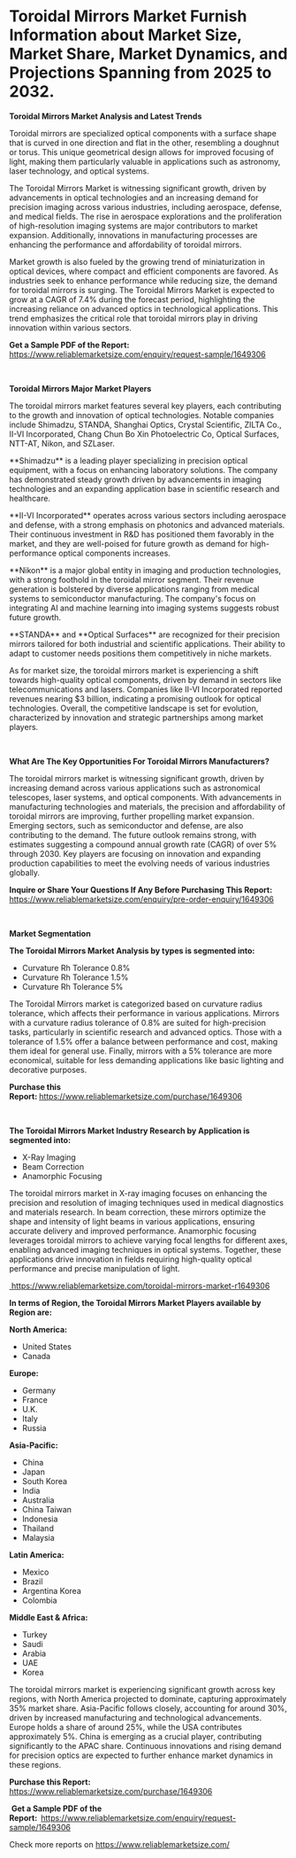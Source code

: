 <p><h1>Toroidal Mirrors Market Furnish Information about Market Size, Market Share, Market Dynamics, and Projections Spanning from 2025 to 2032.</h1></p><p><strong>Toroidal Mirrors Market Analysis and Latest Trends</strong></p>
<p><p>Toroidal mirrors are specialized optical components with a surface shape that is curved in one direction and flat in the other, resembling a doughnut or torus. This unique geometrical design allows for improved focusing of light, making them particularly valuable in applications such as astronomy, laser technology, and optical systems.</p><p>The Toroidal Mirrors Market is witnessing significant growth, driven by advancements in optical technologies and an increasing demand for precision imaging across various industries, including aerospace, defense, and medical fields. The rise in aerospace explorations and the proliferation of high-resolution imaging systems are major contributors to market expansion. Additionally, innovations in manufacturing processes are enhancing the performance and affordability of toroidal mirrors.</p><p>Market growth is also fueled by the growing trend of miniaturization in optical devices, where compact and efficient components are favored. As industries seek to enhance performance while reducing size, the demand for toroidal mirrors is surging. The Toroidal Mirrors Market is expected to grow at a CAGR of 7.4% during the forecast period, highlighting the increasing reliance on advanced optics in technological applications. This trend emphasizes the critical role that toroidal mirrors play in driving innovation within various sectors.</p></p>
<p><strong>Get a Sample PDF of the Report:&nbsp;</strong> <a href="https://www.reliablemarketsize.com/enquiry/request-sample/1649306?utm_campaign=1143&utm_medium=2&utm_source=Github&utm_content=ia&utm_term=10022025&utm_id=toroidal-mirrors">https://www.reliablemarketsize.com/enquiry/request-sample/1649306</a></p>
<p>&nbsp;</p>
<p><strong>Toroidal Mirrors Major Market Players</strong></p>
<p><p>The toroidal mirrors market features several key players, each contributing to the growth and innovation of optical technologies. Notable companies include Shimadzu, STANDA, Shanghai Optics, Crystal Scientific, ZILTA Co., II-VI Incorporated, Chang Chun Bo Xin Photoelectric Co, Optical Surfaces, NTT-AT, Nikon, and SZLaser.</p><p>**Shimadzu** is a leading player specializing in precision optical equipment, with a focus on enhancing laboratory solutions. The company has demonstrated steady growth driven by advancements in imaging technologies and an expanding application base in scientific research and healthcare.</p><p>**II-VI Incorporated** operates across various sectors including aerospace and defense, with a strong emphasis on photonics and advanced materials. Their continuous investment in R&D has positioned them favorably in the market, and they are well-poised for future growth as demand for high-performance optical components increases.</p><p>**Nikon** is a major global entity in imaging and production technologies, with a strong foothold in the toroidal mirror segment. Their revenue generation is bolstered by diverse applications ranging from medical systems to semiconductor manufacturing. The company's focus on integrating AI and machine learning into imaging systems suggests robust future growth.</p><p>**STANDA** and **Optical Surfaces** are recognized for their precision mirrors tailored for both industrial and scientific applications. Their ability to adapt to customer needs positions them competitively in niche markets.</p><p>As for market size, the toroidal mirrors market is experiencing a shift towards high-quality optical components, driven by demand in sectors like telecommunications and lasers. Companies like II-VI Incorporated reported revenues nearing $3 billion, indicating a promising outlook for optical technologies. Overall, the competitive landscape is set for evolution, characterized by innovation and strategic partnerships among market players.</p></p>
<p>&nbsp;</p>
<p><strong>What Are The Key Opportunities For Toroidal Mirrors Manufacturers?</strong></p>
<p><p>The toroidal mirrors market is witnessing significant growth, driven by increasing demand across various applications such as astronomical telescopes, laser systems, and optical components. With advancements in manufacturing technologies and materials, the precision and affordability of toroidal mirrors are improving, further propelling market expansion. Emerging sectors, such as semiconductor and defense, are also contributing to the demand. The future outlook remains strong, with estimates suggesting a compound annual growth rate (CAGR) of over 5% through 2030. Key players are focusing on innovation and expanding production capabilities to meet the evolving needs of various industries globally.</p></p>
<p><strong>Inquire or Share Your Questions If Any Before Purchasing This Report:</strong> <a href="https://www.reliablemarketsize.com/enquiry/pre-order-enquiry/1649306?utm_campaign=1143&utm_medium=2&utm_source=Github&utm_content=ia&utm_term=10022025&utm_id=toroidal-mirrors">https://www.reliablemarketsize.com/enquiry/pre-order-enquiry/1649306</a></p>
<p>&nbsp;</p>
<p><strong>Market Segmentation</strong></p>
<p><strong>The Toroidal Mirrors Market Analysis by types is segmented into:</strong></p>
<p><ul><li>Curvature Rh Tolerance 0.8%</li><li>Curvature Rh Tolerance 1.5%</li><li>Curvature Rh Tolerance 5%</li></ul></p>
<p><p>The Toroidal Mirrors market is categorized based on curvature radius tolerance, which affects their performance in various applications. Mirrors with a curvature radius tolerance of 0.8% are suited for high-precision tasks, particularly in scientific research and advanced optics. Those with a tolerance of 1.5% offer a balance between performance and cost, making them ideal for general use. Finally, mirrors with a 5% tolerance are more economical, suitable for less demanding applications like basic lighting and decorative purposes.</p></p>
<p><strong>Purchase this Report:&nbsp;</strong><a href="https://www.reliablemarketsize.com/purchase/1649306?utm_campaign=1143&utm_medium=2&utm_source=Github&utm_content=ia&utm_term=10022025&utm_id=toroidal-mirrors">https://www.reliablemarketsize.com/purchase/1649306</a></p>
<p>&nbsp;</p>
<p><strong>The Toroidal Mirrors Market Industry Research by Application is segmented into:</strong></p>
<p><ul><li>X-Ray Imaging</li><li>Beam Correction</li><li>Anamorphic Focusing</li></ul></p>
<p><p>The toroidal mirrors market in X-ray imaging focuses on enhancing the precision and resolution of imaging techniques used in medical diagnostics and materials research. In beam correction, these mirrors optimize the shape and intensity of light beams in various applications, ensuring accurate delivery and improved performance. Anamorphic focusing leverages toroidal mirrors to achieve varying focal lengths for different axes, enabling advanced imaging techniques in optical systems. Together, these applications drive innovation in fields requiring high-quality optical performance and precise manipulation of light.</p></p>
<p><a href="https://www.reliablemarketsize.com/toroidal-mirrors-market-r1649306?utm_campaign=1143&utm_medium=2&utm_source=Github&utm_content=ia&utm_term=10022025&utm_id=toroidal-mirrors">&nbsp;https://www.reliablemarketsize.com/toroidal-mirrors-market-r1649306</a></p>
<p><strong>In terms of Region, the Toroidal Mirrors Market Players available by Region are:</strong></p>
<p>
    <p> <strong> North America: </strong>
        <ul>
            <li>United States</li>
            <li>Canada</li>
        </ul>
        </p> 
    <p> <strong> Europe: </strong>
        <ul>
            <li>Germany</li>
            <li>France</li>
            <li>U.K.</li>
            <li>Italy</li>
            <li>Russia</li>
        </ul>
        </p> 
    <p> <strong> Asia-Pacific: </strong>
        <ul>
            <li>China</li>
            <li>Japan</li>
            <li>South Korea</li>
            <li>India</li>
            <li>Australia</li>
            <li>China Taiwan</li>
            <li>Indonesia</li>
            <li>Thailand</li>
            <li>Malaysia</li>
        </ul>
        </p> 
    <p> <strong> Latin America: </strong>
        <ul>
            <li>Mexico</li>
            <li>Brazil</li>
            <li>Argentina Korea</li>
            <li>Colombia</li>
        </ul>
        </p> 
    <p> <strong> Middle East & Africa: </strong>
        <ul>
            <li>Turkey</li>
            <li>Saudi</li>
            <li>Arabia</li>
            <li>UAE</li>
            <li>Korea</li>
        </ul>
    </p>
    </p>
<p><p>The toroidal mirrors market is experiencing significant growth across key regions, with North America projected to dominate, capturing approximately 35% market share. Asia-Pacific follows closely, accounting for around 30%, driven by increased manufacturing and technological advancements. Europe holds a share of around 25%, while the USA contributes approximately 5%. China is emerging as a crucial player, contributing significantly to the APAC share. Continuous innovations and rising demand for precision optics are expected to further enhance market dynamics in these regions.</p></p>
<p><strong>Purchase this Report: </strong><a href="https://www.reliablemarketsize.com/purchase/1649306?utm_campaign=1143&utm_medium=2&utm_source=Github&utm_content=ia&utm_term=10022025&utm_id=toroidal-mirrors">https://www.reliablemarketsize.com/purchase/1649306</a></p>
<p>&nbsp;<strong>Get a Sample PDF of the Report:&nbsp;&nbsp;</strong><a href="https://www.reliablemarketsize.com/enquiry/request-sample/1649306?utm_campaign=1143&utm_medium=2&utm_source=Github&utm_content=ia&utm_term=10022025&utm_id=toroidal-mirrors">https://www.reliablemarketsize.com/enquiry/request-sample/1649306</a></p>
<p><strong></strong></p>
<p>Check more reports on <a href="https://www.reliablemarketsize.com/?utm_campaign=1143&utm_medium=2&utm_source=Github&utm_content=ia&utm_term=10022025&utm_id=toroidal-mirrors">https://www.reliablemarketsize.com/</a></p>